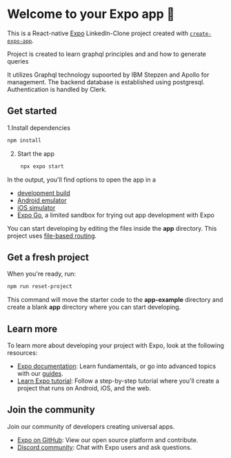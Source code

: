 # Welcome to your Expo app 👋

This is a React-native [Expo](https://expo.dev)  LinkedIn-Clone project created with [`create-expo-app`](https://www.npmjs.com/package/create-expo-app).

Project is created to learn graphql principles and and how to generate queries

It utilizes Graphql technology supoorted by IBM Stepzen and Apollo for management. The backend database is established using postgresql.
Authentication is handled by Clerk.


## Get started
1.Install dependencies

   ```bash
   npm install
   ```

2. Start the app

   ```bash
    npx expo start
   ```

In the output, you'll find options to open the  app in a

- [development build](https://docs.expo.dev/develop/development-builds/introduction/)
- [Android emulator](https://docs.expo.dev/workflow/android-studio-emulator/)
- [iOS simulator](https://docs.expo.dev/workflow/ios-simulator/)
- [Expo Go](https://expo.dev/go), a limited sandbox for trying out app development with Expo

You can start developing by editing the files inside the **app** directory. This project uses [file-based routing](https://docs.expo.dev/router/introduction).

## Get a fresh project

When you're ready, run:

```bash
npm run reset-project
```

This command will move the starter code to the **app-example** directory and create a blank **app** directory where you can start developing.

## Learn more

To learn more about developing your project with Expo, look at the following resources:

- [Expo documentation](https://docs.expo.dev/): Learn fundamentals, or go into advanced topics with our [guides](https://docs.expo.dev/guides).
- [Learn Expo tutorial](https://docs.expo.dev/tutorial/introduction/): Follow a step-by-step tutorial where you'll create a project that runs on Android, iOS, and the web.

## Join the community

Join our community of developers creating universal apps.

- [Expo on GitHub](https://github.com/expo/expo): View our open source platform and contribute.
- [Discord community](https://chat.expo.dev): Chat with Expo users and ask questions.
